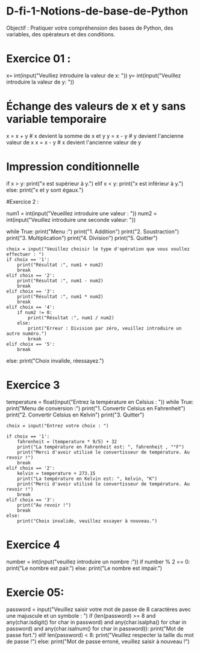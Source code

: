 # D-fi-1-Notions-de-base-de-Python
Objectif : Pratiquer votre compréhension des bases de Python, des variables, des opérateurs et des conditions.


# Exercice 01 :
x= int(input("Veulliez introduire la valeur de x: "))
y= int(input("Veuillez introduire la valeur de y: "))

# Échange des valeurs de x et y sans variable temporaire
x = x + y  # x devient la somme de x et y
y = x - y  # y devient l'ancienne valeur de x
x = x - y  # x devient l'ancienne valeur de y

# Impression conditionnelle
if x > y:
    print("x est supérieur à y.")
elif x < y:
    print("x est inférieur à y.")
else:
    print("x et y sont égaux.")


#Exercice 2 :

num1 = int(input("Veueillez introduire une valeur : "))
num2 = int(input("Veuillez introduire une seconde valeur: "))

while True:
    print("Menu :")
    print("1. Addition")
    print("2. Soustraction")
    print("3. Multiplication")
    print("4. Division")
    print("5. Quitter")

    choix = input("Veuillez choisir le type d'opération que vous voullez effectuer : ")
    if choix == '1':
        print("Résultat :", num1 + num2)
        break
    elif choix == '2':
        print("Résultat :", num1 - num2)
        break
    elif choix == '3':
        print("Résultat :", num1 * num2)
        break
    elif choix == '4':
        if num2 != 0:
            print("Résultat :", num1 / num2)
        else:
            print("Erreur : Division par zéro, veuillez introduire un autre numéro.")
            break
    elif choix == '5':
        break
else:
    print("Choix invalide, réessayez.")


# Exercice 3
temperature = float(input("Entrez la température en Celsius : "))
while True:
    print("Menu de conversion :")
    print("1. Convertir Celsius en Fahrenheit")
    print("2. Convertir Celsius en Kelvin")
    print("3. Quitter")

    choix = input("Entrez votre choix : ")

    if choix == '1':
        fahrenheit = (temperature * 9/5) + 32
        print("La température en Fahrenheit est: ", fahrenheit , "°F")
        print("Merci d'avoir utilisé le convertisseur de température. Au revoir !")
        break
    elif choix == '2':
        kelvin = temperature + 273.15
        print("La température en Kelvin est: ", kelvin, "K")
        print("Merci d'avoir utilisé le convertisseur de température. Au revoir !")
        break
    elif choix == '3':
        print("Au revoir !")
        break
    else:
        print("Choix invalide, veuillez essayer à nouveau.")


# Exercice 4
number = int(input("veuillez introduire un nombre :"))
if number % 2 == 0:
    print("Le nombre est pair.")
else:
    print("Le nombre est impair.")

# Exercie 05:
password = input("Veuillez saisir votre mot de passe de 8 caractères avec une majuscule et un symbole : ")
if (len(password) >= 8 and 
    any(char.isdigit() for char in password) and 
    any(char.isalpha() for char in password) and 
    any(char.isalnum() for char in password)):
    print("Mot de passe fort.")
elif len(password) < 8:
    print("Veuillez respecter la taille du mot de passe !")
else:
    print("Mot de passe erroné, veuillez saisir à nouveau !")
    
